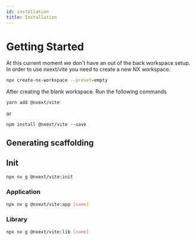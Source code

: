 ```yaml
---
id: installation
title: Installation
---
```


# Getting Started

At this current moment we don't have an out of the back workspace setup. In order to use nxext/vite you need to create a new NX workspace.

```bash
npx create-nx-workspace --preset=empty
```

After creating the blank workspace. Run the following commands

```
yarn add @nxext/vite
```

or

```
npm install @nxext/vite --save
```

## Generating scaffolding

## Init

```bash
npx nx g @nxext/vite:init
```

### Application

```bash
npx nx g @nxext/vite:app [name]
```

### Library

```bash
npx nx g @nxext/vite:lib [name]
```
